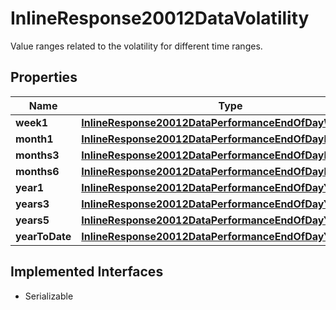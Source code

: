 

# InlineResponse20012DataVolatility

Value ranges related to the volatility for different time ranges.

## Properties

Name | Type | Description | Notes
------------ | ------------- | ------------- | -------------
**week1** | [**InlineResponse20012DataPerformanceEndOfDayWeek1**](InlineResponse20012DataPerformanceEndOfDayWeek1.md) |  |  [optional]
**month1** | [**InlineResponse20012DataPerformanceEndOfDayMonth1**](InlineResponse20012DataPerformanceEndOfDayMonth1.md) |  |  [optional]
**months3** | [**InlineResponse20012DataPerformanceEndOfDayMonths3**](InlineResponse20012DataPerformanceEndOfDayMonths3.md) |  |  [optional]
**months6** | [**InlineResponse20012DataPerformanceEndOfDayMonths6**](InlineResponse20012DataPerformanceEndOfDayMonths6.md) |  |  [optional]
**year1** | [**InlineResponse20012DataPerformanceEndOfDayYear1**](InlineResponse20012DataPerformanceEndOfDayYear1.md) |  |  [optional]
**years3** | [**InlineResponse20012DataPerformanceEndOfDayYears3**](InlineResponse20012DataPerformanceEndOfDayYears3.md) |  |  [optional]
**years5** | [**InlineResponse20012DataPerformanceEndOfDayYears5**](InlineResponse20012DataPerformanceEndOfDayYears5.md) |  |  [optional]
**yearToDate** | [**InlineResponse20012DataPerformanceEndOfDayYearToDate**](InlineResponse20012DataPerformanceEndOfDayYearToDate.md) |  |  [optional]


## Implemented Interfaces

* Serializable


